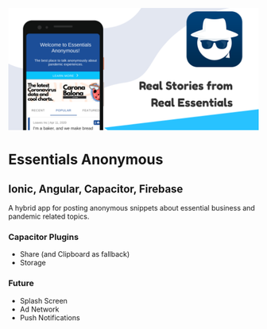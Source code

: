 ![Logo](/feature-graphic.png "Feature Graphic")

# Essentials Anonymous

## Ionic, Angular, Capacitor, Firebase
A hybrid app for posting anonymous snippets about essential business and pandemic related topics.

### Capacitor Plugins
- Share (and Clipboard as fallback)
- Storage

### Future
- Splash Screen
- Ad Network
- Push Notifications
